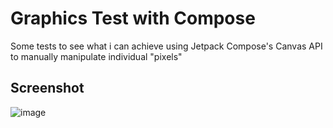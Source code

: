 # Graphics Test with Compose
Some tests to see what i can achieve using Jetpack Compose's Canvas API to manually manipulate individual "pixels"
## Screenshot
![image](https://github.com/Enoch02/graphics-test/assets/24833806/026b1e32-133e-4e87-a1a6-f91e6ebaca4f)

